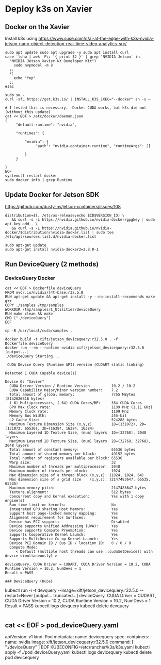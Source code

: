 # Deploy k3s on Xavier

## Docker on the Xavier

Install k3s using https://www.suse.com/c/ai-at-the-edge-with-k3s-nvidia-jetson-nano-object-detection-real-time-video-analytics-src/

```
sudo apt update sudo apt upgrade -y sudo apt install curl
case `lshw | awk -F\: '{ print $2 }' | grep "NVIDIA Jetson` in
  "NVIDIA Jetson Xavier NX Developer Kit")
    sudo nvpmodel -m 8
  ;;
  *)
    echo "Yup"
  ;;
esac

sudo su -
curl -sfL https://get.k3s.io/ | INSTALL_K3S_EXEC="--docker" sh -s –

# I tested this is necessary.  Docker CUDA works, but k3s did not (without this update)
cat << EOF > /etc/docker/daemon.json
{
	 "default-runtime": "nvidia",

	 "runtimes": {

		 "nvidia": {
			  "path": "nvidia-container-runtime", "runtimeArgs": []

		 }
	 }

}
EOF
systemctl restart docker
sudo docker info | grep Runtime
```

## Update Docker for Jetson SDK
https://github.com/dusty-nv/jetson-containers/issues/108
```
distribution=$(. /etc/os-release;echo $ID$VERSION_ID) \
   && curl -s -L https://nvidia.github.io/nvidia-docker/gpgkey | sudo apt-key add - \
   && curl -s -L https://nvidia.github.io/nvidia-docker/$distribution/nvidia-docker.list | sudo tee /etc/apt/sources.list.d/nvidia-docker.list

sudo apt-get update
sudo apt-get install nvidia-docker2=2.8.0-1
```

## Run DeviceQuery (2 methods)
### DeviceQuery Docker
```
cat << EOF > Dockerfile.deviceQuery
FROM nvcr.io/nvidia/l4t-base:r32.5.0
RUN apt-get update && apt-get install -y --no-install-recommends make g++
COPY ./samples /tmp/samples
WORKDIR /tmp/samples/1_Utilities/deviceQuery
RUN make clean && make
CMD ["./deviceQuery"]
EOF

cp -R /usr/local/cuda/samples .
 
docker build -t xift/jetson_devicequery:r32.5.0 . -f Dockerfile.deviceQuery
docker run --rm --runtime nvidia xift/jetson_devicequery:r32.5.0
[output...]
./deviceQuery Starting...

 CUDA Device Query (Runtime API) version (CUDART static linking)

Detected 1 CUDA Capable device(s)

Device 0: "Xavier"
  CUDA Driver Version / Runtime Version          10.2 / 10.2
  CUDA Capability Major/Minor version number:    7.2
  Total amount of global memory:                 7765 MBytes (8142626816 bytes)
  ( 6) Multiprocessors, ( 64) CUDA Cores/MP:     384 CUDA Cores
  GPU Max Clock rate:                            1109 MHz (1.11 GHz)
  Memory Clock rate:                             1109 Mhz
  Memory Bus Width:                              256-bit
  L2 Cache Size:                                 524288 bytes
  Maximum Texture Dimension Size (x,y,z)         1D=(131072), 2D=(131072, 65536), 3D=(16384, 16384, 16384)
  Maximum Layered 1D Texture Size, (num) layers  1D=(32768), 2048 layers
  Maximum Layered 2D Texture Size, (num) layers  2D=(32768, 32768), 2048 layers
  Total amount of constant memory:               65536 bytes
  Total amount of shared memory per block:       49152 bytes
  Total number of registers available per block: 65536
  Warp size:                                     32
  Maximum number of threads per multiprocessor:  2048
  Maximum number of threads per block:           1024
  Max dimension size of a thread block (x,y,z): (1024, 1024, 64)
  Max dimension size of a grid size    (x,y,z): (2147483647, 65535, 65535)
  Maximum memory pitch:                          2147483647 bytes
  Texture alignment:                             512 bytes
  Concurrent copy and kernel execution:          Yes with 1 copy engine(s)
  Run time limit on kernels:                     No
  Integrated GPU sharing Host Memory:            Yes
  Support host page-locked memory mapping:       Yes
  Alignment requirement for Surfaces:            Yes
  Device has ECC support:                        Disabled
  Device supports Unified Addressing (UVA):      Yes
  Device supports Compute Preemption:            Yes
  Supports Cooperative Kernel Launch:            Yes
  Supports MultiDevice Co-op Kernel Launch:      Yes
  Device PCI Domain ID / Bus ID / location ID:   0 / 0 / 0
  Compute Mode:
     < Default (multiple host threads can use ::cudaSetDevice() with device simultaneously) >

deviceQuery, CUDA Driver = CUDART, CUDA Driver Version = 10.2, CUDA Runtime Version = 10.2, NumDevs = 1
Result = PASS

### DeviceQuery (Kube)
```
kubectl run -i -t devquery --image=xift/jetson_devicequery:r32.5.0 --restart=Never
[output... truncated...]
deviceQuery, CUDA Driver = CUDART, CUDA Driver Version = 10.2, CUDA Runtime Version = 10.2, NumDevs = 1
Result = PASS
kubectl logs devquery
kubectl delete devquery
```

```
cat << EOF >  pod_deviceQuery.yaml
---
apiVersion: v1
kind: Pod
metadata:
  name: devicequery
spec:
  containers:
    - name: nvidia
      image: xift/jetson_devicequery:r32.5.0
      command: [ "./deviceQuery" ]
EOF
KUBECONFIG=/etc/rancher/k3s/k3s.yaml kubectl apply -f ./pod_deviceQuery.yaml
kubectl logs devicequery
kubectl delete pod devicequery
```

